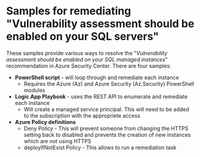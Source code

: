 # Samples for remediating "Vulnerability assessment should be enabled on your SQL servers"
These samples provide various ways to resolve the "*Vulnerability assessment should be enabled on your SQL managed instances*" recommendation in Azure Security Center. There are four samples:
* **PowerShell script** - will loop through and remediate each instance 
    * Requires the Azure (Az) and Azure Security (Az.Security) PowerShell modules
* **Logic App Playbook** - uses the REST API to enumerate and remediate each instance 
    * Will create a managed service principal. This will need to be added to the subscription with the appropriete access
* **Azure Policy definitions**
    * Deny Policy - This will prevent someone from changing the HTTPS setting back to disabled and prevents the creation of new instances which are not using HTTPS
    * deployIfNotExist Policy - This allows to run a remediation task
